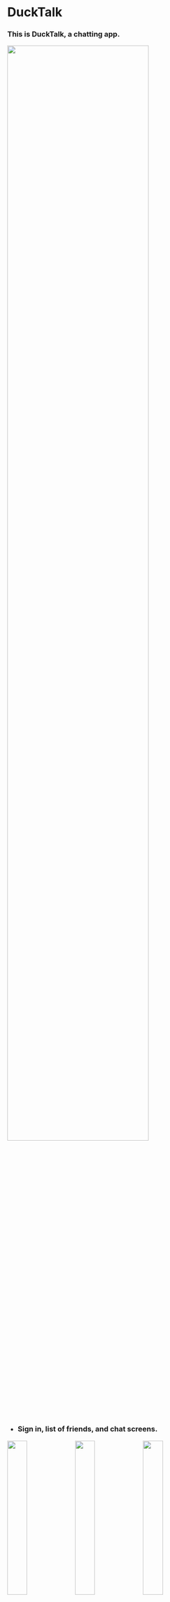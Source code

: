 # DuckTalk

### This is DuckTalk, a chatting app.   
<img src  = "https://user-images.githubusercontent.com/52908154/80017884-372eb400-8510-11ea-8342-e0884ab8ac6e.png" width =80%><img>  
* ### Sign in, list of friends, and chat screens.



<img src  = "https://user-images.githubusercontent.com/52908154/80017796-1a927c00-8510-11ea-9996-700f3f2a4ebd.png" width =30%><img>
<img src  = "https://user-images.githubusercontent.com/52908154/80017720-fcc51700-850f-11ea-94c0-1f93cc7a9796.png" width =30%><img>
<img src  = "https://user-images.githubusercontent.com/52908154/80017706-f6cf3600-850f-11ea-85bc-8a4d2d3d2423.png" width =30%><img>
* ### It's a profile image.

<img src  = "https://user-images.githubusercontent.com/52908154/80017748-03ec2500-8510-11ea-86df-87e0cc112555.png" width =30%><img>
<img src  = "https://user-images.githubusercontent.com/52908154/80017437-92ac7200-850f-11ea-9828-7a5245353ac8.png" width =60%><img>   

* ### Alerts and Chat Room List


### Development environment  
App - android studio  
DB - firebase
